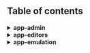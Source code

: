 ## Table of contents

<details><summary><b>app-admin</b></summary>  

* _Terraform_: 0.10.7 

</details>

<details><summary><b>app-editors</b></summary>  

* _Visual Studio Code_: 1.16.1, 1.17.1

</details>

<details><summary><b>app-emulation</b></summary>  

* _PlayOnLinux_: 4.2.12 (Fixed: **openbsd-netcat** as alternate netcat dependency)

</details>


